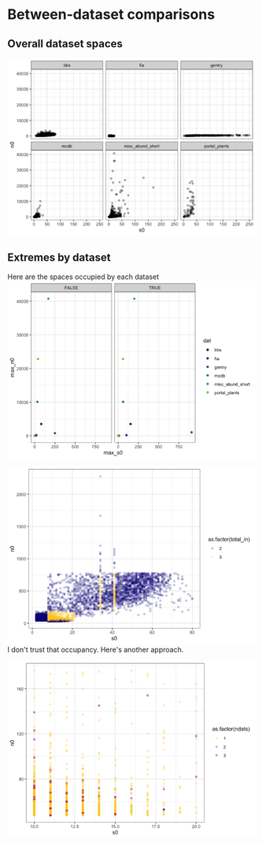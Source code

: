 Between-dataset comparisons
================

Overall dataset spaces
----------------------

![](compare_datasets_files/figure-markdown_github/overall%20spaces-1.png)

Extremes by dataset
-------------------

Here are the spaces occupied by each dataset ![](compare_datasets_files/figure-markdown_github/statevars-1.png)

![](compare_datasets_files/figure-markdown_github/intersection%20plot-1.png) I don't trust that occupancy. Here's another approach.

![](compare_datasets_files/figure-markdown_github/new%20occupancy-1.png)
